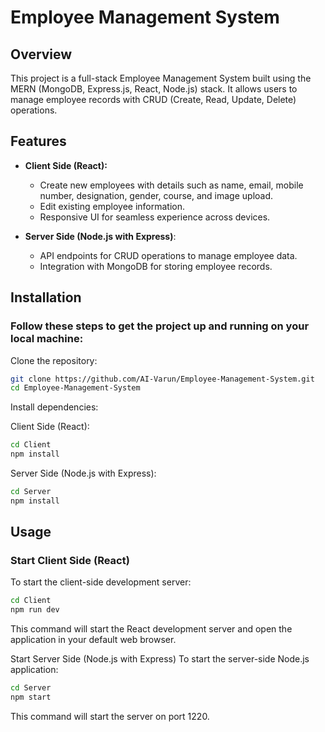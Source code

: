 # **Employee Management System**

## **Overview**
This project is a full-stack Employee Management System built using the MERN (MongoDB, Express.js, React, Node.js) stack. It allows users to manage employee records with CRUD (Create, Read, Update, Delete) operations.

## **Features**
- **Client Side (React):**
  - Create new employees with details such as name, email, mobile number, designation, gender, course, and image upload.
  - Edit existing employee information.
  - Responsive UI for seamless experience across devices.
- **Server Side (Node.js with Express)**:

  - API endpoints for CRUD operations to manage employee data.
  - Integration with MongoDB for storing employee records.
## **Installation**
### Follow these steps to get the project up and running on your local machine:

Clone the repository:

```bash
git clone https://github.com/AI-Varun/Employee-Management-System.git
cd Employee-Management-System
```
Install dependencies:

Client Side (React):

```bash
cd Client
npm install
```

Server Side (Node.js with Express):

```bash
cd Server
npm install
```
## **Usage**
### Start Client Side (React)
To start the client-side development server:

```bash
cd Client
npm run dev
```
This command will start the React development server and open the application in your default web browser.

Start Server Side (Node.js with Express)
To start the server-side Node.js application:

```bash
cd Server
npm start
```
This command will start the server on port 1220.

